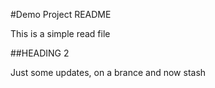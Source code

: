 #Demo Project README

This is a simple read file

##HEADING 2

Just some updates, on a brance and now stash